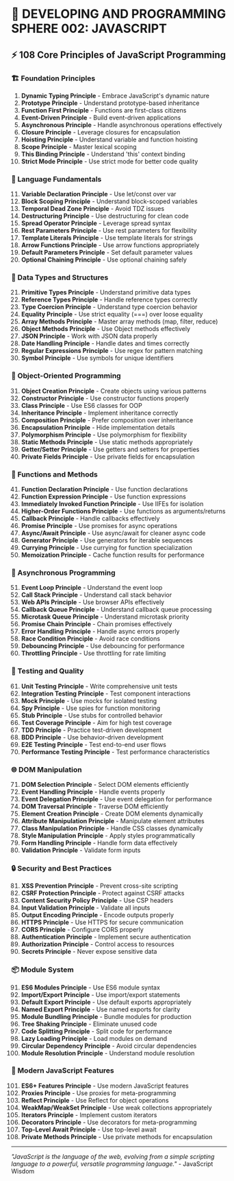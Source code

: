 # 🌟 DEVELOPING AND PROGRAMMING SPHERE 002: JAVASCRIPT

## ⚡ 108 Core Principles of JavaScript Programming

### 🏗️ Foundation Principles

1. **Dynamic Typing Principle** - Embrace JavaScript's dynamic nature
2. **Prototype Principle** - Understand prototype-based inheritance
3. **Function First Principle** - Functions are first-class citizens
4. **Event-Driven Principle** - Build event-driven applications
5. **Asynchronous Principle** - Handle asynchronous operations effectively
6. **Closure Principle** - Leverage closures for encapsulation
7. **Hoisting Principle** - Understand variable and function hoisting
8. **Scope Principle** - Master lexical scoping
9. **This Binding Principle** - Understand 'this' context binding
10. **Strict Mode Principle** - Use strict mode for better code quality

### 🎯 Language Fundamentals

11. **Variable Declaration Principle** - Use let/const over var
12. **Block Scoping Principle** - Understand block-scoped variables
13. **Temporal Dead Zone Principle** - Avoid TDZ issues
14. **Destructuring Principle** - Use destructuring for clean code
15. **Spread Operator Principle** - Leverage spread syntax
16. **Rest Parameters Principle** - Use rest parameters for flexibility
17. **Template Literals Principle** - Use template literals for strings
18. **Arrow Functions Principle** - Use arrow functions appropriately
19. **Default Parameters Principle** - Set default parameter values
20. **Optional Chaining Principle** - Use optional chaining safely

### 🧮 Data Types and Structures

21. **Primitive Types Principle** - Understand primitive data types
22. **Reference Types Principle** - Handle reference types correctly
23. **Type Coercion Principle** - Understand type coercion behavior
24. **Equality Principle** - Use strict equality (===) over loose equality
25. **Array Methods Principle** - Master array methods (map, filter, reduce)
26. **Object Methods Principle** - Use Object methods effectively
27. **JSON Principle** - Work with JSON data properly
28. **Date Handling Principle** - Handle dates and times correctly
29. **Regular Expressions Principle** - Use regex for pattern matching
30. **Symbol Principle** - Use symbols for unique identifiers

### 🎨 Object-Oriented Programming

31. **Object Creation Principle** - Create objects using various patterns
32. **Constructor Principle** - Use constructor functions properly
33. **Class Principle** - Use ES6 classes for OOP
34. **Inheritance Principle** - Implement inheritance correctly
35. **Composition Principle** - Prefer composition over inheritance
36. **Encapsulation Principle** - Hide implementation details
37. **Polymorphism Principle** - Use polymorphism for flexibility
38. **Static Methods Principle** - Use static methods appropriately
39. **Getter/Setter Principle** - Use getters and setters for properties
40. **Private Fields Principle** - Use private fields for encapsulation

### 🔧 Functions and Methods

41. **Function Declaration Principle** - Use function declarations
42. **Function Expression Principle** - Use function expressions
43. **Immediately Invoked Function Principle** - Use IIFEs for isolation
44. **Higher-Order Functions Principle** - Use functions as arguments/returns
45. **Callback Principle** - Handle callbacks effectively
46. **Promise Principle** - Use promises for async operations
47. **Async/Await Principle** - Use async/await for cleaner async code
48. **Generator Principle** - Use generators for iterable sequences
49. **Currying Principle** - Use currying for function specialization
50. **Memoization Principle** - Cache function results for performance

### 🚀 Asynchronous Programming

51. **Event Loop Principle** - Understand the event loop
52. **Call Stack Principle** - Understand call stack behavior
53. **Web APIs Principle** - Use browser APIs effectively
54. **Callback Queue Principle** - Understand callback queue processing
55. **Microtask Queue Principle** - Understand microtask priority
56. **Promise Chain Principle** - Chain promises effectively
57. **Error Handling Principle** - Handle async errors properly
58. **Race Condition Principle** - Avoid race conditions
59. **Debouncing Principle** - Use debouncing for performance
60. **Throttling Principle** - Use throttling for rate limiting

### 🧪 Testing and Quality

61. **Unit Testing Principle** - Write comprehensive unit tests
62. **Integration Testing Principle** - Test component interactions
63. **Mock Principle** - Use mocks for isolated testing
64. **Spy Principle** - Use spies for function monitoring
65. **Stub Principle** - Use stubs for controlled behavior
66. **Test Coverage Principle** - Aim for high test coverage
67. **TDD Principle** - Practice test-driven development
68. **BDD Principle** - Use behavior-driven development
69. **E2E Testing Principle** - Test end-to-end user flows
70. **Performance Testing Principle** - Test performance characteristics

### 🌐 DOM Manipulation

71. **DOM Selection Principle** - Select DOM elements efficiently
72. **Event Handling Principle** - Handle events properly
73. **Event Delegation Principle** - Use event delegation for performance
74. **DOM Traversal Principle** - Traverse DOM efficiently
75. **Element Creation Principle** - Create DOM elements dynamically
76. **Attribute Manipulation Principle** - Manipulate element attributes
77. **Class Manipulation Principle** - Handle CSS classes dynamically
78. **Style Manipulation Principle** - Apply styles programmatically
79. **Form Handling Principle** - Handle form data effectively
80. **Validation Principle** - Validate form inputs

### 🔒 Security and Best Practices

81. **XSS Prevention Principle** - Prevent cross-site scripting
82. **CSRF Protection Principle** - Protect against CSRF attacks
83. **Content Security Policy Principle** - Use CSP headers
84. **Input Validation Principle** - Validate all inputs
85. **Output Encoding Principle** - Encode outputs properly
86. **HTTPS Principle** - Use HTTPS for secure communication
87. **CORS Principle** - Configure CORS properly
88. **Authentication Principle** - Implement secure authentication
89. **Authorization Principle** - Control access to resources
90. **Secrets Principle** - Never expose sensitive data

### 📦 Module System

91. **ES6 Modules Principle** - Use ES6 module syntax
92. **Import/Export Principle** - Use import/export statements
93. **Default Export Principle** - Use default exports appropriately
94. **Named Export Principle** - Use named exports for clarity
95. **Module Bundling Principle** - Bundle modules for production
96. **Tree Shaking Principle** - Eliminate unused code
97. **Code Splitting Principle** - Split code for performance
98. **Lazy Loading Principle** - Load modules on demand
99. **Circular Dependency Principle** - Avoid circular dependencies
100. **Module Resolution Principle** - Understand module resolution

### 🚀 Modern JavaScript Features

101. **ES6+ Features Principle** - Use modern JavaScript features
102. **Proxies Principle** - Use proxies for meta-programming
103. **Reflect Principle** - Use Reflect for object operations
104. **WeakMap/WeakSet Principle** - Use weak collections appropriately
105. **Iterators Principle** - Implement custom iterators
106. **Decorators Principle** - Use decorators for meta-programming
107. **Top-Level Await Principle** - Use top-level await
108. **Private Methods Principle** - Use private methods for encapsulation

---

*"JavaScript is the language of the web, evolving from a simple scripting language to a powerful, versatile programming language."* - JavaScript Wisdom
